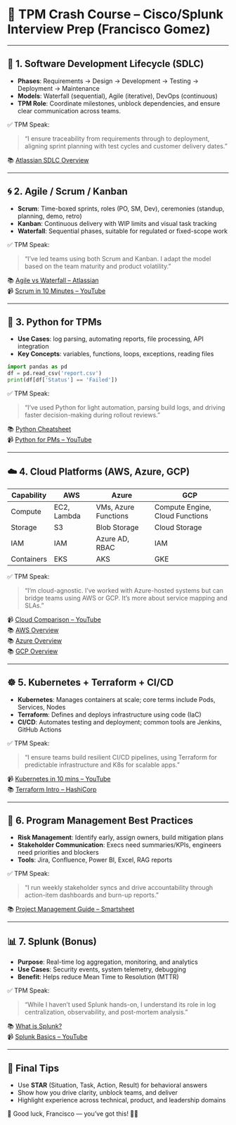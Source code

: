 
# 🚀 TPM Crash Course – Cisco/Splunk Interview Prep (Francisco Gomez)

---

## 🔁 1. Software Development Lifecycle (SDLC)
- **Phases**: Requirements → Design → Development → Testing → Deployment → Maintenance
- **Models**: Waterfall (sequential), Agile (iterative), DevOps (continuous)
- **TPM Role**: Coordinate milestones, unblock dependencies, and ensure clear communication across teams.

✅ TPM Speak:
> “I ensure traceability from requirements through to deployment, aligning sprint planning with test cycles and customer delivery dates.”

📚 [Atlassian SDLC Overview](https://www.atlassian.com/software-development/software-development-life-cycle)

---

## 🌀 2. Agile / Scrum / Kanban
- **Scrum**: Time-boxed sprints, roles (PO, SM, Dev), ceremonies (standup, planning, demo, retro)
- **Kanban**: Continuous delivery with WIP limits and visual task tracking
- **Waterfall**: Sequential phases, suitable for regulated or fixed-scope work

✅ TPM Speak:
> “I’ve led teams using both Scrum and Kanban. I adapt the model based on the team maturity and product volatility.”

📚 [Agile vs Waterfall – Atlassian](https://www.atlassian.com/agile/agile-vs-waterfall)  
📹 [Scrum in 10 Minutes – YouTube](https://www.youtube.com/watch?v=9TycLR0TqFA)

---

## 🐍 3. Python for TPMs
- **Use Cases**: log parsing, automating reports, file processing, API integration
- **Key Concepts**: variables, functions, loops, exceptions, reading files

```python
import pandas as pd
df = pd.read_csv('report.csv')
print(df[df['Status'] == 'Failed'])
```

✅ TPM Speak:
> “I’ve used Python for light automation, parsing build logs, and driving faster decision-making during rollout reviews.”

📚 [Python Cheatsheet](https://gto76.github.io/python-cheatsheet/)  
📹 [Python for PMs – YouTube](https://www.youtube.com/watch?v=kqtD5dpn9C8)

---

## ☁️ 4. Cloud Platforms (AWS, Azure, GCP)
| Capability        | AWS            | Azure             | GCP                 |
|-------------------|----------------|--------------------|----------------------|
| Compute           | EC2, Lambda    | VMs, Azure Functions | Compute Engine, Cloud Functions |
| Storage           | S3             | Blob Storage       | Cloud Storage        |
| IAM               | IAM            | Azure AD, RBAC     | IAM                  |
| Containers        | EKS            | AKS                | GKE                  |

✅ TPM Speak:
> “I’m cloud-agnostic. I’ve worked with Azure-hosted systems but can bridge teams using AWS or GCP. It’s more about service mapping and SLAs.”

📹 [Cloud Comparison – YouTube](https://www.youtube.com/watch?v=f2zy3zH0kqg)  
📚 [AWS Overview](https://aws.amazon.com/what-is-aws/)  
📚 [Azure Overview](https://azure.microsoft.com/en-us/resources/cloud-computing-dictionary/what-is-azure/)  
📚 [GCP Overview](https://cloud.google.com/learn/what-is-cloud-computing)

---

## ☸️ 5. Kubernetes + Terraform + CI/CD
- **Kubernetes**: Manages containers at scale; core terms include Pods, Services, Nodes
- **Terraform**: Defines and deploys infrastructure using code (IaC)
- **CI/CD**: Automates testing and deployment; common tools are Jenkins, GitHub Actions

✅ TPM Speak:
> “I ensure teams build resilient CI/CD pipelines, using Terraform for predictable infrastructure and K8s for scalable apps.”

📹 [Kubernetes in 10 mins – YouTube](https://www.youtube.com/watch?v=X48VuDVv0do)  
📚 [Terraform Intro – HashiCorp](https://developer.hashicorp.com/terraform/intro)

---

## 🧠 6. Program Management Best Practices
- **Risk Management**: Identify early, assign owners, build mitigation plans
- **Stakeholder Communication**: Execs need summaries/KPIs, engineers need priorities and blockers
- **Tools**: Jira, Confluence, Power BI, Excel, RAG reports

✅ TPM Speak:
> “I run weekly stakeholder syncs and drive accountability through action-item dashboards and burn-up reports.”

📚 [Project Management Guide – Smartsheet](https://www.smartsheet.com/project-management-guide)

---

## 📊 7. Splunk (Bonus)
- **Purpose**: Real-time log aggregation, monitoring, and analytics
- **Use Cases**: Security events, system telemetry, debugging
- **Benefit**: Helps reduce Mean Time to Resolution (MTTR)

✅ TPM Speak:
> “While I haven’t used Splunk hands-on, I understand its role in log centralization, observability, and post-mortem analysis.”

📚 [What is Splunk?](https://www.splunk.com/en_us/resources/what-is-splunk.html)  
📹 [Splunk Basics – YouTube](https://www.youtube.com/watch?v=d3Q3amS9c-M)

---

## 🧾 Final Tips
- Use **STAR** (Situation, Task, Action, Result) for behavioral answers
- Show how you drive clarity, unblock teams, and deliver
- Highlight experience across technical, product, and leadership domains

🎯 Good luck, Francisco — you’ve got this! 💪🔥
